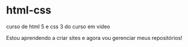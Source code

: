 # html-css
 curso de html 5 e css 3 do curso em video

Estou aprendendo a criar sites e agora vou gerenciar meus repositórios!